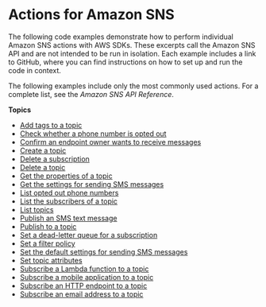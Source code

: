 # Actions for Amazon SNS<a name="service_code_examples_actions"></a>

The following code examples demonstrate how to perform individual Amazon SNS actions with AWS SDKs\. These excerpts call the Amazon SNS API and are not intended to be run in isolation\. Each example includes a link to GitHub, where you can find instructions on how to set up and run the code in context\.

 The following examples include only the most commonly used actions\. For a complete list, see the *Amazon SNS API Reference*\.

**Topics**
+ [Add tags to a topic](example_sns_TagResource_section.md)
+ [Check whether a phone number is opted out](example_sns_CheckIfPhoneNumberIsOptedOut_section.md)
+ [Confirm an endpoint owner wants to receive messages](example_sns_ConfirmSubscription_section.md)
+ [Create a topic](example_sns_CreateTopic_section.md)
+ [Delete a subscription](example_sns_Unsubscribe_section.md)
+ [Delete a topic](example_sns_DeleteTopic_section.md)
+ [Get the properties of a topic](example_sns_GetTopicAttributes_section.md)
+ [Get the settings for sending SMS messages](example_sns_GetSMSAttributes_section.md)
+ [List opted out phone numbers](example_sns_ListPhoneNumbersOptedOut_section.md)
+ [List the subscribers of a topic](example_sns_ListSubscriptions_section.md)
+ [List topics](example_sns_ListTopics_section.md)
+ [Publish an SMS text message](example_sns_PublishTextSMS_section.md)
+ [Publish to a topic](example_sns_Publish_section.md)
+ [Set a dead\-letter queue for a subscription](example_sns_SetSubscriptionAttributesRedrivePolicy_section.md)
+ [Set a filter policy](example_sns_SetSubscriptionAttributes_section.md)
+ [Set the default settings for sending SMS messages](example_sns_SetSmsAttributes_section.md)
+ [Set topic attributes](example_sns_SetTopicAttributes_section.md)
+ [Subscribe a Lambda function to a topic](example_sns_Subscribe_Lambda_section.md)
+ [Subscribe a mobile application to a topic](example_sns_Subscribe_App_section.md)
+ [Subscribe an HTTP endpoint to a topic](example_sns_Subscribe_HTTP_section.md)
+ [Subscribe an email address to a topic](example_sns_Subscribe_section.md)